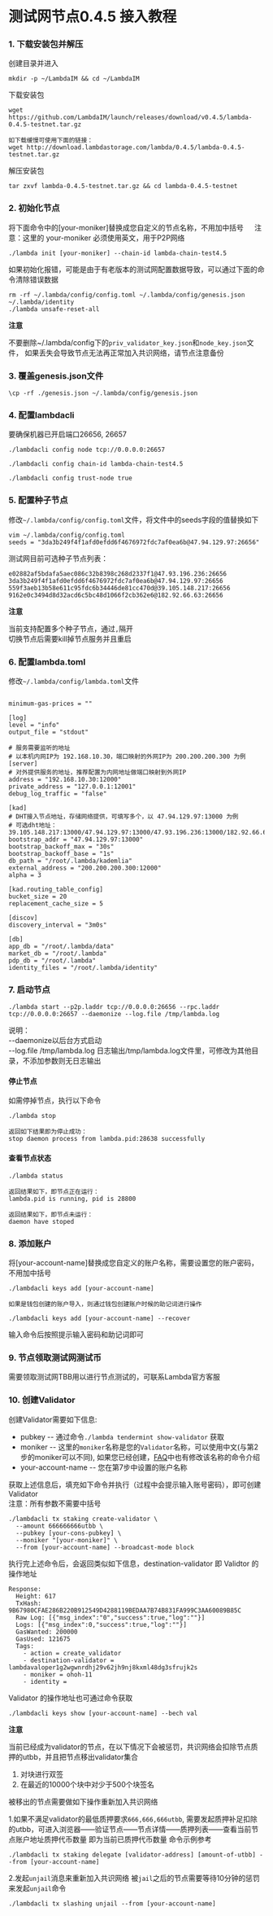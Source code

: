 # 测试网节点0.4.5 接入教程

### 1. 下载安装包并解压
创建目录并进入
```
mkdir -p ~/LambdaIM && cd ~/LambdaIM
```
下载安装包
```
wget https://github.com/LambdaIM/launch/releases/download/v0.4.5/lambda-0.4.5-testnet.tar.gz

如下载缓慢可使用下面的链接：
wget http://download.lambdastorage.com/lambda/0.4.5/lambda-0.4.5-testnet.tar.gz
```

解压安装包
```
tar zxvf lambda-0.4.5-testnet.tar.gz && cd lambda-0.4.5-testnet
```

### 2. 初始化节点  
将下面命令中的[your-moniker]替换成您自定义的节点名称，不用加中括号`  
`注意：这里的 your-moniker 必须使用英文，用于P2P网络
```
./lambda init [your-moniker] --chain-id lambda-chain-test4.5
```
如果初始化报错，可能是由于有老版本的测试网配置数据导致，可以通过下面的命令清除错误数据
```
rm -rf ~/.lambda/config/config.toml ~/.lambda/config/genesis.json ~/.lambda/identity
./lambda unsafe-reset-all
```

**注意**

不要删除~/.lambda/config下的`priv_validator_key.json`和`node_key.json`文件，
如果丢失会导致节点无法再正常加入共识网络，请节点注意备份

### 3. 覆盖genesis.json文件
```
\cp -rf ./genesis.json ~/.lambda/config/genesis.json
```

### 4. 配置lambdacli
要确保机器已开启端口26656, 26657
```
./lambdacli config node tcp://0.0.0.0:26657
```
```
./lambdacli config chain-id lambda-chain-test4.5
```
```
./lambdacli config trust-node true
```

### 5. 配置种子节点  
修改`~/.lambda/config/config.toml`文件，将文件中的seeds字段的值替换如下
```
vim ~/.lambda/config/config.toml
seeds = "3da3b249f4f1afd0efdd6f4676972fdc7af0ea6b@47.94.129.97:26656"
```

测试网目前可选种子节点列表：
```
e02882af5bdafa5aec086c32b8398c268d2337f1@47.93.196.236:26656
3da3b249f4f1afd0efdd6f4676972fdc7af0ea6b@47.94.129.97:26656
559f3aeb13b58e611c95fdc6b34446de81cc470d@39.105.148.217:26656
9162e0c3494d8d32acd6c5bc48d1066f2cb362e6@182.92.66.63:26656
```

**注意**

当前支持配置多个种子节点，通过`,`隔开  
切换节点后需要kill掉节点服务并且重启

### 6. 配置lambda.toml
修改`~/.lambda/config/lambda.toml`文件
```

minimum-gas-prices = ""

[log]
level = "info"
output_file = "stdout"

# 服务需要监听的地址
# 以本机内网IP为 192.168.10.30，端口映射的外网IP为 200.200.200.300 为例
[server]
# 对外提供服务的地址，推荐配置为内网地址做端口映射到外网IP
address = "192.168.10.30:12000"
private_address = "127.0.0.1:12001"
debug_log_traffic = "false"

[kad]
# DHT接入节点地址，存储网络提供，可填写多个，以 47.94.129.97:13000 为例
# 可选dht地址：39.105.148.217:13000/47.94.129.97:13000/47.93.196.236:13000/182.92.66.63:13000
bootstrap_addr = "47.94.129.97:13000"
bootstrap_backoff_max = "30s"
bootstrap_backoff_base = "1s"
db_path = "/root/.lambda/kademlia"
external_address = "200.200.200.300:12000"
alpha = 3

[kad.routing_table_config]
bucket_size = 20
replacement_cache_size = 5

[discov]
discovery_interval = "3m0s"

[db]
app_db = "/root/.lambda/data"
market_db = "/root/.lambda"
pdp_db = "/root/.lambda"
identity_files = "/root/.lambda/identity"
```

### 7. 启动节点  
```
./lambda start --p2p.laddr tcp://0.0.0.0:26656 --rpc.laddr tcp://0.0.0.0:26657 --daemonize --log.file /tmp/lambda.log
```
说明：  
--daemonize以后台方式启动   
--log.file /tmp/lambda.log 日志输出/tmp/lambda.log文件里，可修改为其他目录，不添加参数则无日志输出  

#### 停止节点
如需停掉节点，执行以下命令
```
./lambda stop

返回如下结果即为停止成功：
stop daemon process from lambda.pid:28638 successfully
```

#### 查看节点状态
``` 
./lambda status

返回结果如下，即节点正在运行：
lambda.pid is running, pid is 28800

返回结果如下，即节点未运行：
daemon have stoped
```

### 8. 添加账户  
将[your-account-name]替换成您自定义的账户名称，需要设置您的账户密码，不用加中括号
```
./lambdacli keys add [your-account-name]
```

```如果是钱包创建的账户导入，则通过钱包创建账户时候的助记词进行操作```
```
./lambdacli keys add [your-account-name] --recover
```
输入命令后按照提示输入密码和助记词即可


### 9. 节点领取测试网测试币
需要领取测试网TBB用以进行节点测试的，可联系Lambda官方客服

### 10. 创建Validator  
创建Validator需要如下信息:   
* pubkey -- 通过命令`./lambda tendermint show-validator` 获取
* moniker -- 这里的`moniker`名称是您的`Validator`名称，可以使用中文(与第2步的moniker可以不同), 如果您已经创建，[FAQ](FAQ.md)中也有修改该名称的命令介绍
* your-account-name -- 您在第7步中设置的账户名称

获取上述信息后，填充如下命令并执行（过程中会提示输入账号密码），即可创建Validator  
注意：所有参数不需要中括号
```
./lambdacli tx staking create-validator \
  --amount 666666666utbb \
  --pubkey [your-cons-pubkey] \
  --moniker "[your-moniker]" \
  --from [your-account-name] --broadcast-mode block 
```

执行完上述命令后，会返回类似如下信息，destination-validator 即 Validtor 的操作地址
```
Response:
  Height: 617
  TxHash: 9B67980CFAE286B220B912549D4288119BEDAA7B74B831FA999C3AA60089B85C
  Raw Log: [{"msg_index":"0","success":true,"log":""}]
  Logs: [{"msg_index":0,"success":true,"log":""}]
  GasWanted: 200000
  GasUsed: 121675
  Tags: 
    - action = create_validator
    - destination-validator = lambdavaloper1g2wgwnrdhj29v62jh9nj8kxml48dg3sfrujk2s
    - moniker = ohoh-11
    - identity =
```

Validator 的操作地址也可通过命令获取
```
./lambdacli keys show [your-account-name] --bech val
```

**注意**

当前已经成为validator的节点，在以下情况下会被惩罚，共识网络会扣除节点质押的utbb，并且把节点移出validator集合

1. 对块进行双签
2. 在最近的10000个块中对少于500个块签名


被移出的节点需要做如下操作重新加入共识网络

1.如果不满足validator的最低质押要求`666,666,666utbb`, 需要发起质押补足扣除的utbb，可进入浏览器——验证节点——节点详情——质押列表——查看当前节点账户地址质押代币数量 即为当前已质押代币数量
命令示例参考  
```
./lambdacli tx staking delegate [validator-address] [amount-of-utbb] --from [your-account-name]
```

2.发起`unjail`消息来重新加入共识网络
被`jail`之后的节点需要等待10分钟的惩罚来发起`unjail`命令

```
./lambdacli tx slashing unjail --from [your-account-name]
```
